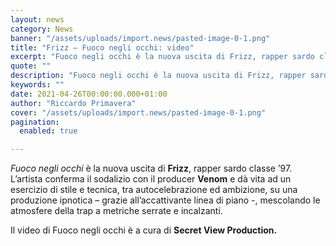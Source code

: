 ```yaml
---
layout: news
category: News
banner: "/assets/uploads/import.news/pasted-image-0-1.png"
title: "Frizz – Fuoco negli occhi: video"
excerpt: "Fuoco negli occhi è la nuova uscita di Frizz, rapper sardo classe ’97. L’artista conferma il sodalizio con il producer Venom e dà vita ad un esercizio di stile e tecnica, tra autocelebrazione ed ambizione, su una produzione ipnotica – grazie all’accattivante linea di piano -, mescolando le atmosfere della trap a metriche serrate e [&hellip"
quote: ""
description: "Fuoco negli occhi è la nuova uscita di Frizz, rapper sardo classe ’97. L’artista conferma il sodalizio con il producer Venom e dà vita ad un esercizio di stile e tecnica, tra autocelebrazione ed ambizione, su una produzione ipnotica – grazie all’accattivante linea di piano -, mescolando le atmosfere della trap a metriche serrate e [&hellip"
keywords: ""
date: 2021-04-26T00:00:00.000+01:00
author: "Riccardo Primavera"
cover: "/assets/uploads/import.news/pasted-image-0-1.png"
pagination:
  enabled: true

---
```


_Fuoco negli occhi_ è la nuova uscita di **Frizz**, rapper sardo classe ’97\. L’artista conferma il sodalizio con il producer **Venom** e dà vita ad un esercizio di stile e tecnica, tra autocelebrazione ed ambizione, su una produzione ipnotica – grazie all’accattivante linea di piano -, mescolando le atmosfere della trap a metriche serrate e incalzanti.

Il video di Fuoco negli occhi è a cura di **Secret View Production.**
